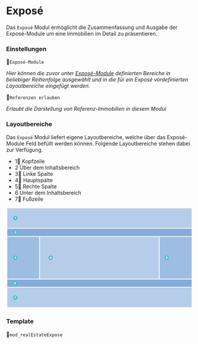 # Exposé

Das `Exposé` Modul ermöglicht die Zusammenfassung und Ausgabe der Exposé-Module um eine Immobilien im Detail zu präsentieren.

### Einstellungen

🔹`Exposé-Module`

_Hier können die zuvor unter_ [_Exposé-Module_](../../backend-konfiguration/expose-module/) _definierten Bereiche in beliebiger Reihenfolge ausgewählt und in die für ein Exposé vordefinierten Layoutbereiche eingefügt werden._

🔹`Referenzen erlauben`

_Erlaubt die Darstellung von Referenz-Immobilien in diesem Modul_

### Layoutbereiche

Das `Exposé` Modul liefert eigene Layoutbereiche, welche über das Exposé-Module Feld befüllt werden können. Folgende Layoutbereiche stehen dabei zur Verfügung.

* 1⃣ Kopfzeile 
* 2 Über dem Inhaltsbereich
* 3⃣ Linke Spalte
* 4⃣ Hauptspalte
* 5⃣ Rechte Spalte
* 6 Unter dem Inhaltsbereich
* 7⃣ Fußzeile

![Expos&#xE9;-Modul - Layoutbereiche](../../../.gitbook/assets/expose-layoutbereiche.jpg)

### Template

🔸`mod_realEstateExpose`




